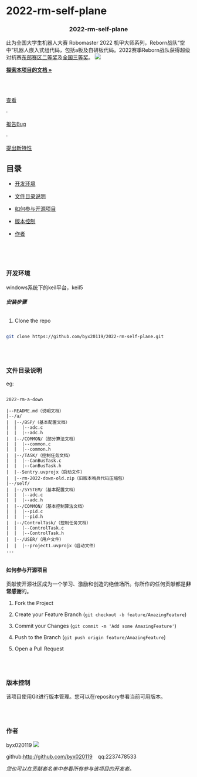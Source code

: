 # 2022-rm-self-plane

<!-- PROJECT SHIELDS -->



<h3  align="center">2022-rm-self-plane</h3>

<p  align="center">

此为全国大学生机器人大赛 Robomaster 2022 机甲大师系列，Reborn战队“空中”机器人嵌入式组代码，包括a板及自研板代码。2022赛季Reborn战队获得超级对抗赛[东部赛区二等奖](https://www.robomaster.com/zh-CN/resource/pages/announcement/1463)及[全国三等奖](https://www.robomaster.com/zh-CN/resource/pages/announcement/1477)。
![](https://rm-static.djicdn.com/tem/55708/428eaaef4b6ba1632310756119837520.png)
<br  />

<a  href="https://github.com/byx020119/2022-rm-self-plane"><strong>探索本项目的文档 »</strong></a>

<br  />

<br  />

<a  href="https://github.com/byx020119/2022-rm-self-plane">查看</a>

·

<a  href="https://github.com/byx020119/2022-rm-self-plane/issues">报告Bug</a>

·

<a  href="https://github.com/byx020119/2022-rm-self-plane/issues">提出新特性</a>

</p>  

</p>


## 目录

  

- [开发环境](#开发环境)

- [文件目录说明](#文件目录说明)

- [如何参与开源项目](#如何参与开源项目)

- [版本控制](#版本控制)

- [作者](#作者)


  <br>
</br>

### 开发环境

windows系统下的keil平台，keil5
  

###### **安装步骤**


1. Clone the repo

```sh

git clone https://github.com/byx20119/2022-rm-self-plane.git

```

  <br>
</br>

### 文件目录说明

eg:

  

```

2022-rm-a-down

|--README.md（说明文档）
|--/a/
|  |--/BSP/（基本配置文档）
|  |  |--adc.c
|  |  |--adc.h
|  |--/COMMON/（部分算法文档）
|  |  |--common.c
|  |  |--common.h
|  |--/TASK/（控制任务文档）
|  |  |--CanBusTask.c
|  |  |--CanBusTask.h
|  |--Sentry.uvprojx（启动文件）
|  |--rm-2022-down-old.zip（旧版本哨兵代码压缩包）
|--/self/
|  |--/SYSTEM/（基本配置文档）
|  |  |--adc.c
|  |  |--adc.h
|  |--/COMMON/（基本控制算法文档）
|  |  |--pid.c
|  |  |--pid.h
|  |--/ControlTask/（控制任务文档）
|  |  |--ControlTask.c
|  |  |--ControlTask.h
|  |--/USER/（用户文件）
|  |  |--project1.uvprojx（启动文件）
...
 

```


#### 如何参与开源项目

  

贡献使开源社区成为一个学习、激励和创造的绝佳场所。你所作的任何贡献都是**非常感谢**的。

  
  

1. Fork the Project

2. Create your Feature Branch (`git checkout -b feature/AmazingFeature`)

3. Commit your Changes (`git commit -m 'Add some AmazingFeature'`)

4. Push to the Branch (`git push origin feature/AmazingFeature`)

5. Open a Pull Request

 
<br>
</br>
  

### 版本控制

  

该项目使用Git进行版本管理。您可以在repository参看当前可用版本。

  
<br>
</br>

### 作者

  

byx020119
![](https://avatars.githubusercontent.com/u/92295993?s=48&v=4)

  

github:http://github.com/byx020119 &ensp; qq:2237478533

  

*您也可以在贡献者名单中参看所有参与该项目的开发者。*
  
<br>
</br>




<!-- links -->


<!--stackedit_data:
eyJoaXN0b3J5IjpbLTEzODI3MTU5NDZdfQ==
-->